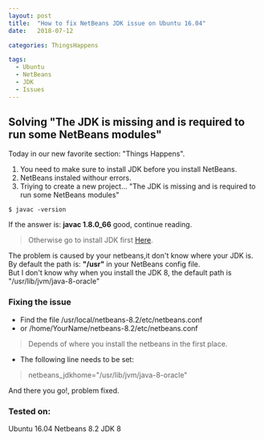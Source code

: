 ```yaml
---
layout: post
title:  "How to fix NetBeans JDK issue on Ubuntu 16.04"
date:   2018-07-12

categories: ThingsHappens

tags:
  - Ubuntu
  - NetBeans
  - JDK
  - Issues
---
```


## Solving "The JDK is missing and is required to run some NetBeans modules"

Today in our new favorite section: "Things Happens".

1.  You need to make sure to install JDK before you install NetBeans.
2.  NetBeans instaled withour errors.
3.  Triying to create a new project... "The JDK is missing and is required to run some NetBeans modules"

<!-- more -->

```
$ javac -version
```
If the answer is: **javac 1.8.0_66**
good, continue reading.

> Otherwise go to install JDK first [Here](http://www.oracle.com/technetwork/java/javase/downloads/jdk8-downloads-2133151.html).

The problem is caused by your netbeans,it don't know where your JDK is. <br />
By default the path is: **"/usr"** in your NetBeans config file. <br />
But I don't know why when you install the JDK 8, the default path is "/usr/lib/jvm/java-8-oracle" <br />


###  Fixing the issue

* Find the file /usr/local/netbeans-8.2/etc/netbeans.conf
* or /home/YourName/netbeans-8.2/etc/netbeans.conf

> Depends of where you install the netbeans in the first place.

* The following line needs to be set:
> netbeans_jdkhome="/usr/lib/jvm/java-8-oracle"

And there you go!, problem fixed.

### Tested on:
Ubuntu 16.04
Netbeans 8.2
JDK 8
